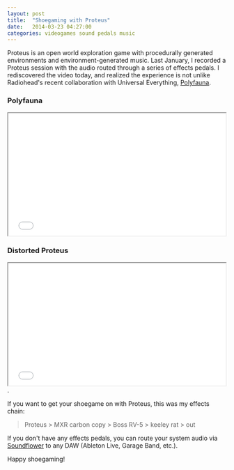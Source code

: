 ```yaml
---
layout: post
title:  "Shoegaming with Proteus"
date:   2014-03-23 04:27:00
categories: videogames sound pedals music
---
```


Proteus is an open world exploration game with procedurally generated environments and environment-generated music. Last January, I recorded a Proteus session with the audio routed through a series of effects pedals. I rediscovered the video today, and realized the experience is not unlike Radiohead's recent collaboration with Universal Everything, [Polyfauna](http://www.universaleverything.com/projects/polyfauna/).

### Polyfauna
<iframe src="//player.vimeo.com/video/84117075" width="500" height="281" webkitallowfullscreen mozallowfullscreen allowfullscreen></iframe>

### Distorted Proteus
<iframe src="//player.vimeo.com/video/58521012" width="500" height="281" webkitallowfullscreen mozallowfullscreen allowfullscreen></iframe>
.

If you want to get your shoegame on with Proteus, this was my effects chain:

> Proteus > MXR carbon copy > Boss RV-5 > keeley rat > out

If you don't have any effects pedals, you can route your system audio via [Soundflower](http://cycling74.com/soundflower-landing-page/) to any DAW (Ableton Live, Garage Band, etc.).

Happy shoegaming!
